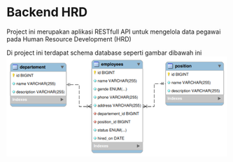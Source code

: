 # Backend HRD
Project ini merupakan aplikasi RESTfull API untuk mengelola data pegawai pada Human Resource Development (HRD)

Di project ini terdapat schema database seperti gambar dibawah ini
<img src="public/erd-backendHRD.png" alt="ERD">

